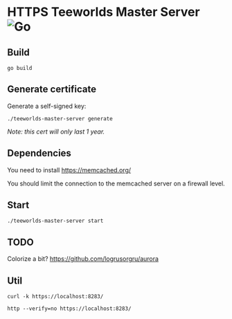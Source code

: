 # HTTPS Teeworlds Master Server ![Go](https://github.com/Ryozuki/teeworlds-master-server/workflows/Go/badge.svg)

## Build

`go build`

## Generate certificate

Generate a self-signed key:

`./teeworlds-master-server generate`

*Note: this cert will only last 1 year.*

## Dependencies

You need to install https://memcached.org/

You should limit the connection to the memcached server on a firewall level.

## Start

`./teeworlds-master-server start`

## TODO

Colorize a bit? https://github.com/logrusorgru/aurora

## Util

`curl -k https://localhost:8283/`

`http --verify=no https://localhost:8283/`
